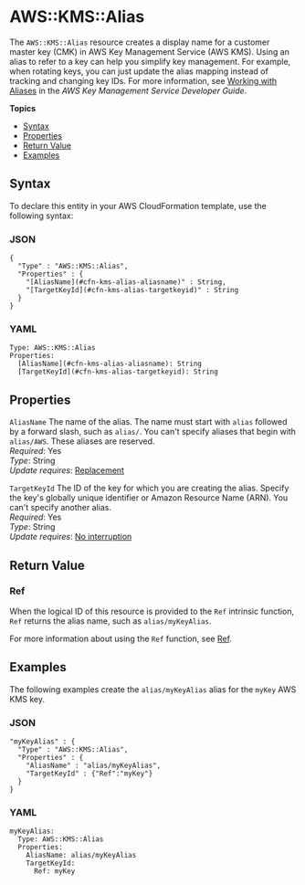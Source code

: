 # AWS::KMS::Alias<a name="aws-resource-kms-alias"></a>

The `AWS::KMS::Alias` resource creates a display name for a customer master key \(CMK\) in AWS Key Management Service \(AWS KMS\)\. Using an alias to refer to a key can help you simplify key management\. For example, when rotating keys, you can just update the alias mapping instead of tracking and changing key IDs\. For more information, see [Working with Aliases](https://docs.aws.amazon.com/kms/latest/developerguide/programming-aliases.html) in the *AWS Key Management Service Developer Guide*\.

**Topics**
+ [Syntax](#aws-resource-kms-alias-syntax)
+ [Properties](#aws-resource-kms-alias-properties)
+ [Return Value](#aws-resource-kms-alias-returnvalues)
+ [Examples](#aws-resource-kms-alias-examples)

## Syntax<a name="aws-resource-kms-alias-syntax"></a>

 To declare this entity in your AWS CloudFormation template, use the following syntax:

### JSON<a name="aws-resource-kms-alias-syntax.json"></a>

```
{
  "Type" : "AWS::KMS::Alias",
  "Properties" : {
    "[AliasName](#cfn-kms-alias-aliasname)" : String,
    "[TargetKeyId](#cfn-kms-alias-targetkeyid)" : String
  }
}
```

### YAML<a name="aws-resource-kms-alias-syntax.yaml"></a>

```
Type: AWS::KMS::Alias
Properties:
  [AliasName](#cfn-kms-alias-aliasname): String
  [TargetKeyId](#cfn-kms-alias-targetkeyid): String
```

## Properties<a name="aws-resource-kms-alias-properties"></a>

`AliasName`  <a name="cfn-kms-alias-aliasname"></a>
The name of the alias\. The name must start with `alias` followed by a forward slash, such as `alias/`\. You can't specify aliases that begin with `alias/AWS`\. These aliases are reserved\.  
*Required*: Yes  
*Type*: String  
*Update requires*: [Replacement](using-cfn-updating-stacks-update-behaviors.md#update-replacement)

`TargetKeyId`  <a name="cfn-kms-alias-targetkeyid"></a>
The ID of the key for which you are creating the alias\. Specify the key's globally unique identifier or Amazon Resource Name \(ARN\)\. You can't specify another alias\.  
*Required*: Yes  
*Type*: String  
*Update requires*: [No interruption](using-cfn-updating-stacks-update-behaviors.md#update-no-interrupt)

## Return Value<a name="aws-resource-kms-alias-returnvalues"></a>

### Ref<a name="w4ab1c21c10d159c13c11b2"></a>

When the logical ID of this resource is provided to the `Ref` intrinsic function, `Ref` returns the alias name, such as `alias/myKeyAlias`\.

For more information about using the `Ref` function, see [Ref](intrinsic-function-reference-ref.md)\.

## Examples<a name="aws-resource-kms-alias-examples"></a>

The following examples create the `alias/myKeyAlias` alias for the `myKey` AWS KMS key\.

### JSON<a name="aws-resource-kms-alias-examples.json"></a>

```
"myKeyAlias" : {
  "Type" : "AWS::KMS::Alias",
  "Properties" : {
    "AliasName" : "alias/myKeyAlias",
    "TargetKeyId" : {"Ref":"myKey"}
  }
}
```

### YAML<a name="aws-resource-kms-alias-examples.yaml"></a>

```
myKeyAlias:
  Type: AWS::KMS::Alias
  Properties:
    AliasName: alias/myKeyAlias
    TargetKeyId:
      Ref: myKey
```
